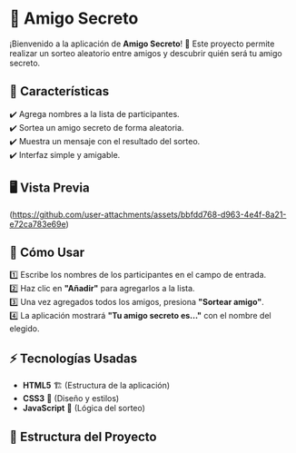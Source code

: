 # 🎁 Amigo Secreto

¡Bienvenido a la aplicación de **Amigo Secreto**! 🎉 Este proyecto permite realizar un sorteo aleatorio entre amigos y descubrir quién será tu amigo secreto.  

## 🚀 Características
✔️ Agrega nombres a la lista de participantes.  
✔️ Sortea un amigo secreto de forma aleatoria.  
✔️ Muestra un mensaje con el resultado del sorteo.  
✔️ Interfaz simple y amigable.  

## 🖥️ Vista Previa  

(https://github.com/user-attachments/assets/bbfdd768-d963-4e4f-8a21-e72ca783e69e)




## 📌 Cómo Usar  
1️⃣ Escribe los nombres de los participantes en el campo de entrada.  
2️⃣ Haz clic en **"Añadir"** para agregarlos a la lista.  
3️⃣ Una vez agregados todos los amigos, presiona **"Sortear amigo"**.  
4️⃣ La aplicación mostrará **"Tu amigo secreto es..."** con el nombre del elegido.  

## ⚡ Tecnologías Usadas  
- **HTML5** 🏗️ (Estructura de la aplicación)  
- **CSS3** 🎨 (Diseño y estilos)  
- **JavaScript** 🧠 (Lógica del sorteo)  

## 📂 Estructura del Proyecto  

